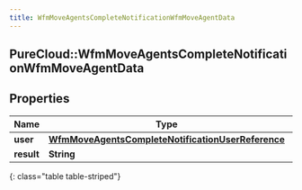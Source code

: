 ```yaml
---
title: WfmMoveAgentsCompleteNotificationWfmMoveAgentData
---
```

## PureCloud::WfmMoveAgentsCompleteNotificationWfmMoveAgentData

## Properties

|Name | Type | Description | Notes|
|------------ | ------------- | ------------- | -------------|
| **user** | [**WfmMoveAgentsCompleteNotificationUserReference**](WfmMoveAgentsCompleteNotificationUserReference.html) |  | [optional] |
| **result** | **String** |  | [optional] |
{: class="table table-striped"}



